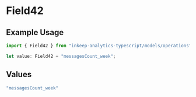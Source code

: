 # Field42

## Example Usage

```typescript
import { Field42 } from "inkeep-analytics-typescript/models/operations";

let value: Field42 = "messagesCount_week";
```

## Values

```typescript
"messagesCount_week"
```